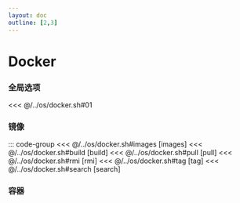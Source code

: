 ```yaml
---
layout: doc
outline: [2,3]
---
```


# Docker <Badge type="tip" text="QuickStart" />

### 全局选项
<<< @/../os/docker.sh#01

### 镜像
::: code-group
<<< @/../os/docker.sh#images [images]
<<< @/../os/docker.sh#build [build]
<<< @/../os/docker.sh#pull [pull]
<<< @/../os/docker.sh#rmi [rmi]
<<< @/../os/docker.sh#tag [tag]
<<< @/../os/docker.sh#search [search]

### 容器
